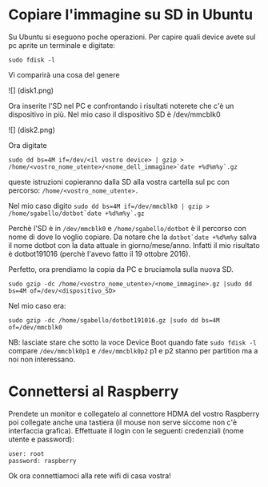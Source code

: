 # Copiare l'immagine su SD in Ubuntu


Su Ubuntu si eseguono poche operazioni.
Per capire quali device avete sul pc aprite un terminale e digitate:

```
sudo fdisk -l

```

Vi comparirà una cosa del genere

![] (disk1.png) 

Ora inserite l'SD nel PC e confrontando i risultati noterete che c'è un dispositivo in più. Nel mio caso il dispositivo SD è /dev/mmcblk0

![] (disk2.png) 

Ora digitate 

```
sudo dd bs=4M if=/dev/<il vostro device> | gzip > /home/<vostro_nome_utente>/<nome_dell_immagine>`date +%d%m%y`.gz
```
queste istruzioni copieranno dalla SD alla vostra cartella sul pc con percorso: ```/home/<vostro_nome_utente>. ```

Nel mio caso digito ```sudo dd bs=4M if=/dev/mmcblk0 | gzip > /home/sgabello/dotbot`date +%d%m%y`.gz```

Perchè l'SD è in ```/dev/mmcblk0``` e ```/home/sgabello/dotbot``` è il percorso con nome di dove lo voglio copiare. 
Da notare che la ```dotbot`date +%d%m%y``` salva il nome dotbot con la data attuale in giorno/mese/anno. 
Infatti il mio risultato è dotbot191016 (perchè l'avevo fatto il 19 ottobre 2016).

Perfetto, ora prendiamo la copia da PC e bruciamola sulla nuova SD. 

```
sudo gzip -dc /home/<vostro_nome_utente>/<nome_immagine>.gz |sudo dd bs=4M of=/dev/<dispositivo_SD>
```
Nel mio caso era: 
```
sudo gzip -dc /home/sgabello/dotbot191016.gz |sudo dd bs=4M of=/dev/mmcblk0 
```  

NB: lasciate stare che sotto la voce Device Boot quando fate ```sudo fdisk -l``` compare ```/dev/mmcblk0p1``` e ```/dev/mmcblk0p2``` p1 e p2 stanno per partition ma a noi non interessano.



Connettersi al Raspberry
===
Prendete un monitor e collegatelo al connettore HDMA del vostro Raspberry poi collegate anche una tastiera (il mouse non serve siccome non c'è interfaccia grafica). 
Effettuate il login con le seguenti credenziali (nome utente e password):
```
user: root
password: raspberry
```
Ok ora connettiamoci alla rete wifi di casa vostra!
